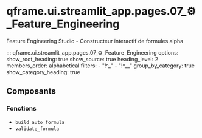 # qframe.ui.streamlit_app.pages.07_⚙️_Feature_Engineering


Feature Engineering Studio - Constructeur interactif de formules alpha


::: qframe.ui.streamlit_app.pages.07_⚙️_Feature_Engineering
    options:
      show_root_heading: true
      show_source: true
      heading_level: 2
      members_order: alphabetical
      filters:
        - "!^_"
        - "!^__"
      group_by_category: true
      show_category_heading: true

## Composants

### Fonctions

- `build_auto_formula`
- `validate_formula`

